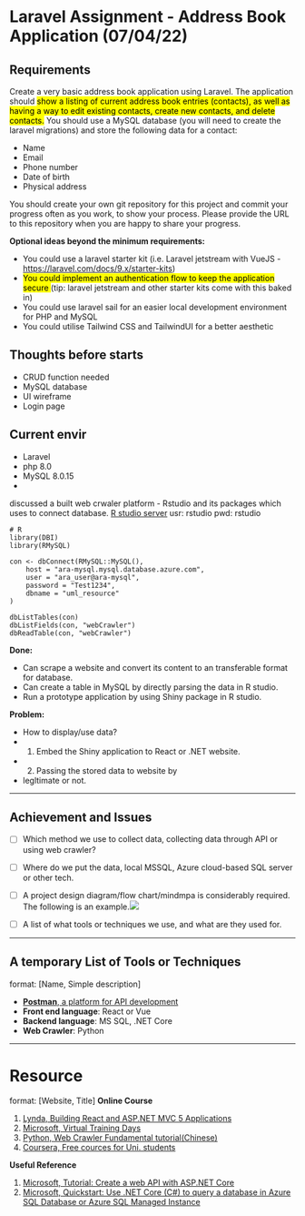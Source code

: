 # Laravel Assignment - Address Book Application (07/04/22)

## Requirements
Create a very basic address book application using Laravel. The application should <mark>show a listing of current address book entries (contacts), as well as having a way to edit existing contacts, create new contacts, and delete contacts.</mark> You should use a MySQL database (you will need to create the laravel migrations) and store the following data for a contact:
- Name
- Email
- Phone number
- Date of birth
- Physical address

You should create your own git repository for this project and commit your progress often as you work, to show your process. Please provide the URL to this repository when you are happy to share your progress.

**Optional ideas beyond the minimum requirements:**
- You could use a laravel starter kit (i.e. Laravel jetstream with VueJS - https://laravel.com/docs/9.x/starter-kits)
- <mark> You could implement an authentication flow to keep the application secure </mark> (tip: laravel jetstream and other starter kits come with this baked in)
- You could use laravel sail for an easier local development environment for PHP and MySQL
- You could utilise Tailwind CSS and TailwindUI for a better aesthetic


## Thoughts before starts

* CRUD function needed
* MySQL database
* UI wireframe
* Login page

## Current envir
* Laravel 
* php 8.0
* MySQL 8.0.15
* 

discussed a built web crwaler platform - Rstudio and its packages which uses to connect database. [R studio server](http://40.78.152.220:8787/)
usr: rstudio
pwd: rstudio

```php=8.0
# R
library(DBI)
library(RMySQL)

con <- dbConnect(RMySQL::MySQL(), 
    host = "ara-mysql.mysql.database.azure.com",
    user = "ara_user@ara-mysql", 
    password = "Test1234",
    dbname = "uml_resource"
)

dbListTables(con)
dbListFields(con, "webCrawler")
dbReadTable(con, "webCrawler")
```

**Done:**
* Can scrape a website and convert its content to an transferable format for database.
* Can create a table in MySQL by directly parsing the data in R studio.
* Run a prototype application by using Shiny package in R studio.

**Problem:**
* How to display/use data? 
* 1. Embed the Shiny application to React or .NET website.
* 2. Passing the stored data to website by 
* legltimate or not.


---
## Achievement and Issues
- [ ] Which method we use to collect data, collecting data through API or using web crawler?
- [ ] Where do we put the data, local MSSQL, Azure cloud-based SQL server or other tech.
- [ ]  A project design diagram/flow chart/mindmpa is considerably required. The following is an example.![](https://i.imgur.com/pYrmrev.png)

- [ ] A list of what tools or techniques we use, and what are they used for.


---
## A temporary List of Tools or Techniques
format: [Name, Simple description]

* [**Postman**, a platform for API development](https://www.postman.com/)
* **Front end language**: React or Vue
* **Backend language**: MS SQL, .NET Core
* **Web Crawler**: Python


---
# Resource
format: [Website, Title]
**Online Course**
1. [Lynda, Building React and ASP.NET MVC 5 Applications](https://www.lynda.com/ASP-NET-tutorials/Building-React-ASP-NET-MVC-5-Applications/751345-2.html)
2. [Microsoft, Virtual Training Days](https://www.microsoft.com/en-ca/sites/microsoft-training-days/azure.aspx)
3. [Python, Web Crawler Fundamental tutorial(Chinese)](https://drive.google.com/drive/folders/1Io8yX4F2p4TM4wdLD0O94EHefhcHawI3?usp=sharing)
4. [Coursera, Free cources for Uni. students](https://www.coursera.org/for-university-and-college-students?utm_source=link&utm_medium=share&utm_campaign=social_icons_freecourseraforstudents)

**Useful Reference**
1. [Microsoft, Tutorial: Create a web API with ASP.NET Core](https://docs.microsoft.com/en-us/aspnet/core/tutorials/first-web-api?view=aspnetcore-3.1&tabs=visual-studio)
2. [Microsoft, Quickstart: Use .NET Core (C#) to query a database in Azure SQL Database or Azure SQL Managed Instance](https://docs.microsoft.com/en-us/azure/azure-sql/database/connect-query-dotnet-core)